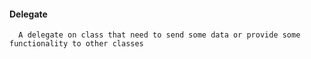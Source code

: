 <h4> Delegate </h4>

      A delegate on class that need to send some data or provide some functionality to other classes
